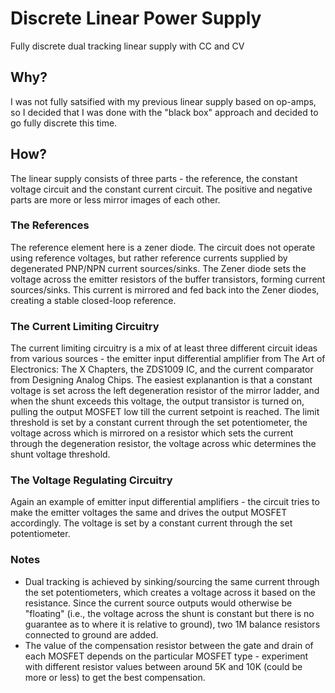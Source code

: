 # Discrete Linear Power Supply
Fully discrete dual tracking linear supply with CC and CV

## Why?
I was not fully satsified with my previous linear supply based on op-amps, so I decided that I was done with the "black box" approach and decided to go fully discrete this time. 

## How?
The linear supply consists of three parts - the reference, the constant voltage circuit and the constant current circuit. The positive and negative parts are more or less mirror images of each other. 

### The References
The reference element here is a zener diode. The circuit does not operate using reference voltages, but rather reference currents supplied by degenerated PNP/NPN current sources/sinks. 
The Zener diode sets the voltage across the emitter resistors of the buffer transistors, forming current sources/sinks. This current is mirrored and fed back into the Zener diodes, creating a stable closed-loop reference. 

### The Current Limiting Circuitry
The current limiting circuitry is a mix of at least three different circuit ideas from various sources - the emitter input differential amplifier from The Art of Electronics: The X Chapters, the ZDS1009 IC, and the current comparator from Designing Analog Chips. The easiest explanantion is that a constant voltage is set across the left degeneration resistor of the mirror ladder, and when the shunt exceeds this voltage, the output transistor is turned on, pulling the output MOSFET low till the current setpoint is reached. The limit threshold is set by a constant current through the set potentiometer, the voltage across which is mirrored on a resistor which sets the current through the degeneration resistor, the voltage across whic determines the shunt voltage threshold.

### The Voltage Regulating Circuitry 
Again an example of emitter input differential amplifiers - the circuit tries to make the emitter voltages the same and drives the output MOSFET accordingly. The voltage is set by a constant current through the set potentiometer. 

### Notes
- Dual tracking is achieved by sinking/sourcing the same current through the set potentiometers, which creates a voltage across it based on the resistance. Since the current source outputs would otherwise be "floating" (i.e., the voltage across the shunt is constant but there is no guarantee as to where it is relative to ground), two 1M balance resistors connected to ground are added. 
- The value of the compensation resistor between the gate and drain of each MOSFET depends on the particular MOSFET type - experiment with different resistor values between around 5K and 10K (could be more or less) to get the best compensation.
